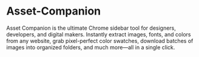 # Asset-Companion
Asset Companion is the ultimate Chrome sidebar tool for designers, developers, and digital makers. Instantly extract images, fonts, and colors from any website, grab pixel-perfect color swatches, download batches of images into organized folders, and much more—all in a single click.
